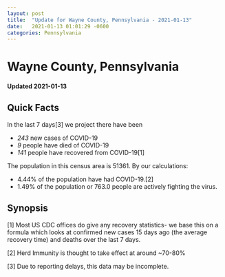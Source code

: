```yaml
---
layout: post
title:  "Update for Wayne County, Pennsylvania - 2021-01-13"
date:   2021-01-13 01:01:29 -0600
categories: Pennsylvania
---
```


# Wayne County, Pennsylvania
#### Updated 2021-01-13

## Quick Facts

In the last 7 days[3] we project there have been
- *243* new cases of COVID-19
- *9* people have died of COVID-19
- *141* people have recovered from COVID-19[1]

The population in this census area is 51361. By our calculations:
- 4.44% of the population have had COVID-19.[2]
- 1.49% of the population or 763.0 people are actively fighting the virus.

## Synopsis




[1] Most US CDC offices do give any recovery statistics- we base this on a formula which looks at confirmed new cases
15 days ago (the average recovery time) and deaths over the last 7 days.

[2] Herd Immunity is thought to take effect at around ~70-80%

[3] Due to reporting delays, this data may be incomplete.
 
    